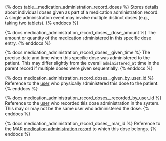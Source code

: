 {% docs table__medication_administration_record_doses %}
Stores details about individual doses given as part of a medication administration record. A single administration event may involve multiple distinct doses (e.g., taking two tablets).
{% enddocs %}

{% docs medication_administration_record_doses__dose_amount %}
The amount or quantity of the medication administered in this specific dose entry.
{% enddocs %}

{% docs medication_administration_record_doses__given_time %}
The precise date and time when this specific dose was administered to the patient. This may differ slightly from the overall `administered_at` time in the parent record if multiple doses were given sequentially.
{% enddocs %}

{% docs medication_administration_record_doses__given_by_user_id %}
Reference to the [user](#!/model/model.public.users) who physically administered this dose to the patient.
{% enddocs %}

{% docs medication_administration_record_doses__recorded_by_user_id %}
Reference to the [user](#!/model/model.public.users) who recorded this dose administration in the system. This may or may not be the same user who administered the dose.
{% enddocs %}

{% docs medication_administration_record_doses__mar_id %}
Reference to the MAR [medication administration record](#!/model/model.public.medication_administration_records) to which this dose belongs.
{% enddocs %}

